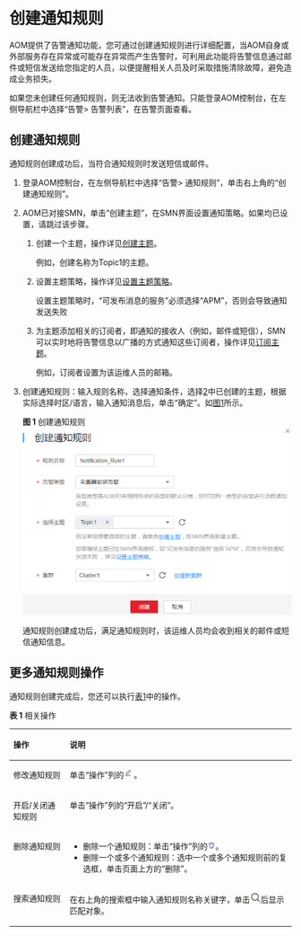 # 创建通知规则<a name="aom_02_0038"></a>

AOM提供了告警通知功能，您可通过创建通知规则进行详细配置，当AOM自身或外部服务存在异常或可能存在异常而产生告警时，可利用此功能将告警信息通过邮件或短信发送给您指定的人员，以便提醒相关人员及时采取措施清除故障，避免造成业务损失。

如果您未创建任何通知规则，则无法收到告警通知。只能登录AOM控制台，在左侧导航栏中选择“告警\> 告警列表”，在告警页面查看。

## 创建通知规则<a name="zh-cn_topic_0169698264_section3865103262915"></a>

通知规则创建成功后，当符合通知规则时发送短信或邮件。

1.  登录AOM控制台，在左侧导航栏中选择“告警\> 通知规则”，单击右上角的“创建通知规则”。
2.  <a name="zh-cn_topic_0169698264_li698019238343"></a>AOM已对接SMN，单击“创建主题”，在SMN界面设置通知策略。如果均已设置，请跳过该步骤。
    1.  创建一个主题，操作详见[创建主题](https://support.huaweicloud.com/usermanual-smn/zh-cn_topic_0043961401.html)。

        例如，创建名称为Topic1的主题。

    2.  设置主题策略，操作详见[设置主题策略](https://support.huaweicloud.com/usermanual-smn/zh-cn_topic_0043394891.html)。

        设置主题策略时，“可发布消息的服务”必须选择“APM”，否则会导致通知发送失败

    3.  为主题添加相关的订阅者，即通知的接收人（例如，邮件或短信），SMN可以实时地将告警信息以广播的方式通知这些订阅者，操作详见[订阅主题](https://support.huaweicloud.com/usermanual-smn/zh-cn_topic_0043961402.html)。

        例如，订阅者设置为该运维人员的邮箱。

3.  创建通知规则：输入规则名称，选择通知条件，选择[2](#zh-cn_topic_0169698264_li698019238343)中已创建的主题，根据实际选择时区/语言，输入通知消息后，单击“确定”。如[图1](#fig962916381994)所示。

    **图 1**  创建通知规则<a name="fig962916381994"></a>  
    ![](figures/创建通知规则.png "创建通知规则")

    通知规则创建成功后，满足通知规则时，该运维人员均会收到相关的邮件或短信通知信息。


## 更多通知规则操作<a name="zh-cn_topic_0169698264_section691615031014"></a>

通知规则创建完成后，您还可以执行[表1](#zh-cn_topic_0169698264_table14918185010104)中的操作。

**表 1**  相关操作

<a name="zh-cn_topic_0169698264_table14918185010104"></a>
<table><thead align="left"><tr id="zh-cn_topic_0169698264_row17920135010100"><th class="cellrowborder" valign="top" width="20%" id="mcps1.2.3.1.1"><p id="zh-cn_topic_0169698264_p99204504109"><a name="zh-cn_topic_0169698264_p99204504109"></a><a name="zh-cn_topic_0169698264_p99204504109"></a>操作</p>
</th>
<th class="cellrowborder" valign="top" width="80%" id="mcps1.2.3.1.2"><p id="zh-cn_topic_0169698264_p592245013103"><a name="zh-cn_topic_0169698264_p592245013103"></a><a name="zh-cn_topic_0169698264_p592245013103"></a>说明</p>
</th>
</tr>
</thead>
<tbody><tr id="zh-cn_topic_0169698264_row4922150191019"><td class="cellrowborder" valign="top" width="20%" headers="mcps1.2.3.1.1 "><p id="zh-cn_topic_0169698264_p189236503101"><a name="zh-cn_topic_0169698264_p189236503101"></a><a name="zh-cn_topic_0169698264_p189236503101"></a>修改通知规则</p>
</td>
<td class="cellrowborder" valign="top" width="80%" headers="mcps1.2.3.1.2 "><p id="zh-cn_topic_0169698264_p10923175016102"><a name="zh-cn_topic_0169698264_p10923175016102"></a><a name="zh-cn_topic_0169698264_p10923175016102"></a>单击“操作”列的<a name="image7625202419383"></a><a name="image7625202419383"></a><span><img id="image7625202419383" src="figures/截图.png"></span>。</p>
</td>
</tr>
<tr id="row1214442917388"><td class="cellrowborder" valign="top" width="20%" headers="mcps1.2.3.1.1 "><p id="p6144162910388"><a name="p6144162910388"></a><a name="p6144162910388"></a>开启/关闭通知规则</p>
</td>
<td class="cellrowborder" valign="top" width="80%" headers="mcps1.2.3.1.2 "><p id="p71448295381"><a name="p71448295381"></a><a name="p71448295381"></a>单击“操作”列的“开启”/“关闭”。</p>
</td>
</tr>
<tr id="zh-cn_topic_0169698264_row13752165816484"><td class="cellrowborder" valign="top" width="20%" headers="mcps1.2.3.1.1 "><p id="zh-cn_topic_0169698264_p205831436115916"><a name="zh-cn_topic_0169698264_p205831436115916"></a><a name="zh-cn_topic_0169698264_p205831436115916"></a>删除通知规则</p>
</td>
<td class="cellrowborder" valign="top" width="80%" headers="mcps1.2.3.1.2 "><a name="zh-cn_topic_0169698264_ul98211552932"></a><a name="zh-cn_topic_0169698264_ul98211552932"></a><ul id="zh-cn_topic_0169698264_ul98211552932"><li>删除一个通知规则：单击“操作”列的<a name="image116441076390"></a><a name="image116441076390"></a><span><img id="image116441076390" src="figures/截图-6.png"></span>。</li><li>删除一个或多个通知规则：选中一个或多个通知规则前的复选框，单击页面上方的“删除”。</li></ul>
</td>
</tr>
<tr id="zh-cn_topic_0169698264_row79230504106"><td class="cellrowborder" valign="top" width="20%" headers="mcps1.2.3.1.1 "><p id="zh-cn_topic_0169698264_p29251506107"><a name="zh-cn_topic_0169698264_p29251506107"></a><a name="zh-cn_topic_0169698264_p29251506107"></a>搜索通知规则</p>
</td>
<td class="cellrowborder" valign="top" width="80%" headers="mcps1.2.3.1.2 "><p id="zh-cn_topic_0169698264_p2583113611591"><a name="zh-cn_topic_0169698264_p2583113611591"></a><a name="zh-cn_topic_0169698264_p2583113611591"></a>在右上角的搜索框中输入通知规则名称关键字，单击<a name="zh-cn_topic_0169698264_image5631135419271"></a><a name="zh-cn_topic_0169698264_image5631135419271"></a><span><img id="zh-cn_topic_0169698264_image5631135419271" src="figures/icon-search-7.png"></span>后显示匹配对象。</p>
</td>
</tr>
</tbody>
</table>

